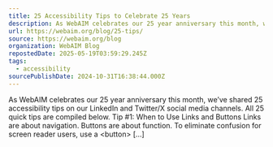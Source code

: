 ```yaml
---
title: 25 Accessibility Tips to Celebrate 25 Years
description: As WebAIM celebrates our 25 year anniversary this month, we&#8217;ve shared 25 accessibility tips on our LinkedIn and Twitter/X social media channels. All 25 quick tips are compiled below. Tip #1: When to Use Links and Buttons Links are about navigation. Buttons are about function. To eliminate confusion for screen reader users, use a &#60;button&#62; [&#8230;]
url: https://webaim.org/blog/25-tips/
source: https://webaim.org/blog
organization: WebAIM Blog
repostedDate: 2025-05-19T03:59:29.245Z
tags:
  - accessibility
sourcePublishDate: 2024-10-31T16:38:44.000Z
---
```


As WebAIM celebrates our 25 year anniversary this month, we&#8217;ve shared 25 accessibility tips on our LinkedIn and Twitter/X social media channels. All 25 quick tips are compiled below. Tip #1: When to Use Links and Buttons Links are about navigation. Buttons are about function. To eliminate confusion for screen reader users, use a &#60;button&#62; [&#8230;]